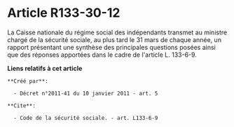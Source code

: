 # Article R133-30-12

La Caisse nationale du régime social des indépendants transmet au ministre chargé de la sécurité sociale, au plus tard le 31
mars de chaque année, un rapport présentant une synthèse des principales questions posées ainsi que des réponses apportées
dans le cadre de l'article L. 133-6-9.

**Liens relatifs à cet article**

	**Créé par**:

	  - Décret n°2011-41 du 10 janvier 2011 - art. 5

	**Cite**:

	  - Code de la sécurité sociale. - art. L133-6-9

